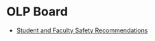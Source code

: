 # OLP Board

- [Student and Faculty Safety Recommendations](./student-and-faculty-safety-recommendations.md)
